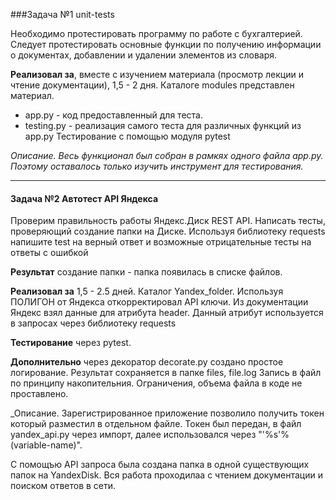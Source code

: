 ###Задача №1 unit-tests

Необходимо протестировать программу по работе с бухгалтерией.
Следует протестировать основные функции по получению информации о документах, добавлении и удалении элементов из словаря.

**Реализовал за**, вместе с изучением материала (просмотр лекции и чтение документации), 1,5 - 2 дня. Каталоге modules 
представлен материал.
 - app.py - код предоставленный для теста.
 - testing.py - реализация самого теста для различных функций из app.py 
Тестирование с помощью модуля pytest

_Описание.
Весь функционал был собран в рамкях одного файла app.py. Поэтому оставалось только изучить инструмент для 
тестирования._

-- --

#### Задача №2 Автотест API Яндекса

Проверим правильность работы Яндекс.Диск REST API. Написать тесты, проверяющий создание папки на Диске.
Используя библиотеку requests напишите test на верный ответ и возможные отрицательные тесты на ответы с ошибкой

**Результат** создание папки - папка появилась в списке файлов.

**Реализовал за** 1,5 - 2.5 дней. Каталог Yandex_folder.
Используя ПОЛИГОН от Яндекса откорректировал API ключи. 
Из документации Яндекс взял данные для атрибута header. Данный атрибут используется в запросах через библиотеку requests

**Тестирование** через pytest.

**Дополнительно** через декоратор decorate.py создано простое логирование.
Результат сохраняется в папке files, file.log
Запись в файл по принципу накопительния. Ограничения, объема файла в коде не проставлено.


_Описание.
Зарегистрированное приложение позволило получить токен который разместил в отдельном файле. 
Токен был передан, в файл yandex_api.py через импорт, далее использовался через "'%s'%(variable-name)".

С помощъю API запроса была создана папка в одной существующих папок на YandexDisk.
Вся работа проходилаа с чтением документации и поиском ответов в сети.
